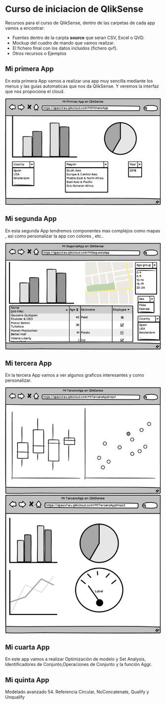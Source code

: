 # Curso de iniciacion de QlikSense
Recursos para el curso de QlikSense, dentro de las carpetas de cada app vamos a encontrar:
* Fuentes dentro de la carpta **source** que seran CSV, Excel o QVD.
* Mockup del cuadro de mando que vamos realizar.
* El fichero final con los datos incluidos (fichero qvf).
* Otros recursos o Ejemplos

## Mi primera App 
En esta primera App vamos a realizar una app muy sencilla mediante los menus y las guias automaticas que nos da QlikSense. Y veremos la interfaz que nos propociona el cloud.

![Mi primera App](https://github.com/ravamo/qliksense_iniciacion/blob/master/PrimeraApp/App_1.png?raw=true)


## Mi segunda App 
En esta segunda App tendremos componentes mas complejos como mapas , asi como personalizar la app con colores , etc..

![Mi segunda App](https://github.com/ravamo/qliksense_iniciacion/blob/master/SegundaApp/App_2.png?raw=true)


## Mi tercera App 
En la tercera App vamos a ver algunos graficos interesantes y como personalizar.

![Mi tercera App Hoja 1](https://github.com/ravamo/qliksense_iniciacion/blob/master/TerceraApp/App_3_Hoja_1.png?raw=true)
![Mi tercera App Hoja 2](https://github.com/ravamo/qliksense_iniciacion/blob/master/TerceraApp/App_3_Hoja_2.png?raw=true)

## Mi cuarta App 
En este app vamos a realizar Optimizaciòn de modelo y Set Analysis, Identificadores de Conjunto,Operaciones de Conjunto y  la función Aggr.

## Mi quinta App 
Modelado avanzado 54. Referencia Circular, NoConcatenate, Qualify y Unqualify
